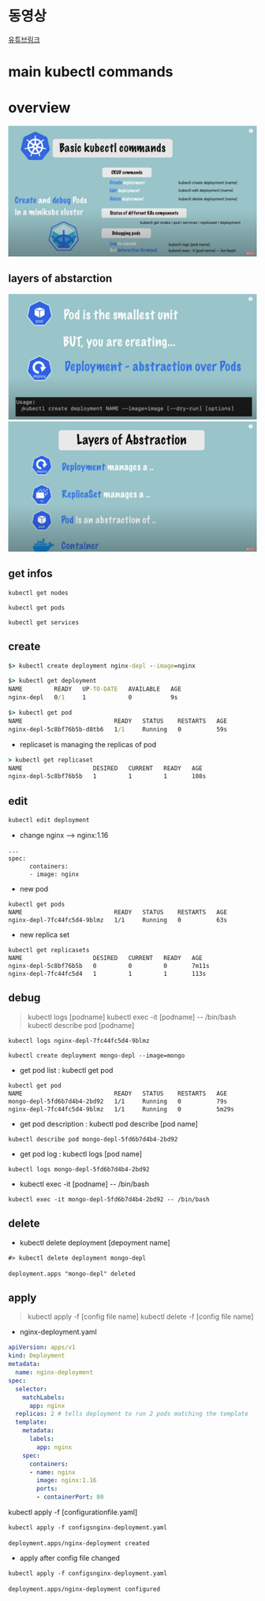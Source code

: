 # 동영상
[유튜브링크](https://www.youtube.com/watch?v=X48VuDVv0do&t=2692s)
# main kubectl commands
# overview
![image](images/2/2_1_1.PNG)  
## layers of abstarction
![image](images/2/2_1_2.PNG)  
![image](images/2/2_1_3.PNG)  

## get infos
```
kubectl get nodes
```
```
kubectl get pods
```
```
kubectl get services
```


## create

```cmd
$> kubectl create deployment nginx-depl --image=nginx
```
```cmd
$> kubectl get deployment
NAME         READY   UP-TO-DATE   AVAILABLE   AGE
nginx-depl   0/1     1            0           9s
```
```cmd
$> kubectl get pod
NAME                          READY   STATUS    RESTARTS   AGE
nginx-depl-5c8bf76b5b-d8tb6   1/1     Running   0          59s
```
- replicaset is managing the replicas of pod
```cmd
> kubectl get replicaset
NAME                    DESIRED   CURRENT   READY   AGE
nginx-depl-5c8bf76b5b   1         1         1       108s
```

## edit
```cmd
kubectl edit deployment 
```
- change nginx --> nginx:1.16
```
...
spec:
      containers:
      - image: nginx
```
- new pod 
```
kubectl get pods
NAME                          READY   STATUS    RESTARTS   AGE
nginx-depl-7fc44fc5d4-9blmz   1/1     Running   0          63s
```
- new replica set
```
kubectl get replicasets
NAME                    DESIRED   CURRENT   READY   AGE
nginx-depl-5c8bf76b5b   0         0         0       7m11s
nginx-depl-7fc44fc5d4   1         1         1       113s
```

## debug
> kubectl logs [podname]
> kubectl exec -it [podname] -- /bin/bash
> kubectl describe pod [podname]

```
kubectl logs nginx-depl-7fc44fc5d4-9blmz
```

```
kubectl create deployment mongo-depl --image=mongo
```
- get pod list : kubectl get pod 
```
kubectl get pod
NAME                          READY   STATUS    RESTARTS   AGE
mongo-depl-5fd6b7d4b4-2bd92   1/1     Running   0          79s
nginx-depl-7fc44fc5d4-9blmz   1/1     Running   0          5m29s
```
- get pod description : kubectl pod describe [pod name]
```
kubectl describe pod mongo-depl-5fd6b7d4b4-2bd92
```
- get pod log : kubectl logs [pod name]
```
kubectl logs mongo-depl-5fd6b7d4b4-2bd92
```
- kubectl exec -it [podname] -- /bin/bash
```
kubectl exec -it mongo-depl-5fd6b7d4b4-2bd92 -- /bin/bash
```

## delete
- kubectl delete deployment [depoyment name] 
```
#> kubectl delete deployment mongo-depl

deployment.apps "mongo-depl" deleted
```

## apply
> kubectl apply -f [config file name]
> kubectl delete -f [config file name]

- nginx-deployment.yaml
```yaml
apiVersion: apps/v1
kind: Deployment
metadata:
  name: nginx-deployment
spec:
  selector:
    matchLabels:
      app: nginx
  replicas: 2 # tells deployment to run 2 pods matching the template
  template:
    metadata:
      labels:
        app: nginx
    spec:
      containers:
      - name: nginx
        image: nginx:1.16
        ports:
        - containerPort: 80
```
kubectl apply -f [configurationfile.yaml]
```
kubectl apply -f configsnginx-deployment.yaml

deployment.apps/nginx-deployment created
```

- apply after config file changed
```
kubectl apply -f configsnginx-deployment.yaml

deployment.apps/nginx-deployment configured
```
